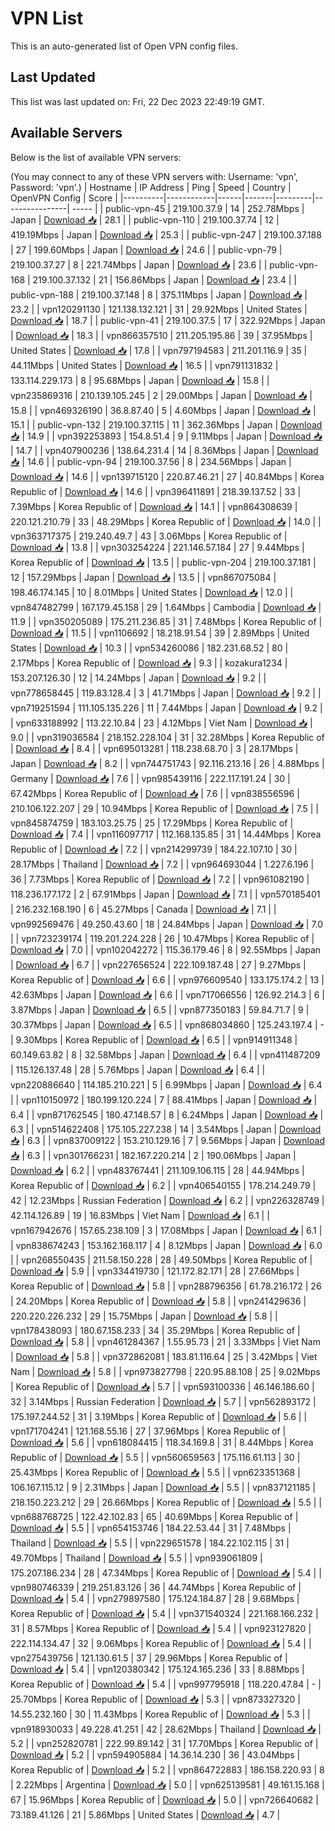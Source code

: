 # VPN List

This is an auto-generated list of Open VPN config files.

## Last Updated

This list was last updated on: Fri, 22 Dec 2023 22:49:19 GMT.

## Available Servers

Below is the list of available VPN servers:

(You may connect to any of these VPN servers with: Username: 'vpn', Password: 'vpn'.)
| Hostname | IP Address | Ping | Speed | Country | OpenVPN Config | Score |
|----------|------------|------|-------|---------|----------------| ----- |
| public-vpn-45 | 219.100.37.9 | 14 | 252.78Mbps | Japan | [Download 📥](./configs/server_0_JP.ovpn) | 28.1 |
| public-vpn-110 | 219.100.37.74 | 12 | 419.19Mbps | Japan | [Download 📥](./configs/server_1_JP.ovpn) | 25.3 |
| public-vpn-247 | 219.100.37.188 | 27 | 199.60Mbps | Japan | [Download 📥](./configs/server_2_JP.ovpn) | 24.6 |
| public-vpn-79 | 219.100.37.27 | 8 | 221.74Mbps | Japan | [Download 📥](./configs/server_3_JP.ovpn) | 23.6 |
| public-vpn-168 | 219.100.37.132 | 21 | 156.86Mbps | Japan | [Download 📥](./configs/server_4_JP.ovpn) | 23.4 |
| public-vpn-188 | 219.100.37.148 | 8 | 375.11Mbps | Japan | [Download 📥](./configs/server_5_JP.ovpn) | 23.2 |
| vpn120291130 | 121.138.132.121 | 31 | 29.92Mbps | United States | [Download 📥](./configs/server_6_US.ovpn) | 18.7 |
| public-vpn-41 | 219.100.37.5 | 17 | 322.92Mbps | Japan | [Download 📥](./configs/server_7_JP.ovpn) | 18.3 |
| vpn866357510 | 211.205.195.86 | 39 | 37.95Mbps | United States | [Download 📥](./configs/server_8_US.ovpn) | 17.8 |
| vpn797194583 | 211.201.116.9 | 35 | 44.11Mbps | United States | [Download 📥](./configs/server_9_US.ovpn) | 16.5 |
| vpn791131832 | 133.114.229.173 | 8 | 95.68Mbps | Japan | [Download 📥](./configs/server_10_JP.ovpn) | 15.8 |
| vpn235869316 | 210.139.105.245 | 2 | 29.00Mbps | Japan | [Download 📥](./configs/server_11_JP.ovpn) | 15.8 |
| vpn469326190 | 36.8.87.40 | 5 | 4.60Mbps | Japan | [Download 📥](./configs/server_12_JP.ovpn) | 15.1 |
| public-vpn-132 | 219.100.37.115 | 11 | 362.36Mbps | Japan | [Download 📥](./configs/server_13_JP.ovpn) | 14.9 |
| vpn392253893 | 154.8.51.4 | 9 | 9.11Mbps | Japan | [Download 📥](./configs/server_14_JP.ovpn) | 14.7 |
| vpn407900236 | 138.64.231.4 | 14 | 8.36Mbps | Japan | [Download 📥](./configs/server_15_JP.ovpn) | 14.6 |
| public-vpn-94 | 219.100.37.56 | 8 | 234.56Mbps | Japan | [Download 📥](./configs/server_16_JP.ovpn) | 14.6 |
| vpn139715120 | 220.87.46.21 | 27 | 40.84Mbps | Korea Republic of | [Download 📥](./configs/server_17_KR.ovpn) | 14.6 |
| vpn396411891 | 218.39.137.52 | 33 | 7.39Mbps | Korea Republic of | [Download 📥](./configs/server_18_KR.ovpn) | 14.1 |
| vpn864308639 | 220.121.210.79 | 33 | 48.29Mbps | Korea Republic of | [Download 📥](./configs/server_19_KR.ovpn) | 14.0 |
| vpn363717375 | 219.240.49.7 | 43 | 3.06Mbps | Korea Republic of | [Download 📥](./configs/server_20_KR.ovpn) | 13.8 |
| vpn303254224 | 221.146.57.184 | 27 | 9.44Mbps | Korea Republic of | [Download 📥](./configs/server_21_KR.ovpn) | 13.5 |
| public-vpn-204 | 219.100.37.181 | 12 | 157.29Mbps | Japan | [Download 📥](./configs/server_22_JP.ovpn) | 13.5 |
| vpn867075084 | 198.46.174.145 | 10 | 8.01Mbps | United States | [Download 📥](./configs/server_23_US.ovpn) | 12.0 |
| vpn847482799 | 167.179.45.158 | 29 | 1.64Mbps | Cambodia | [Download 📥](./configs/server_24_KH.ovpn) | 11.9 |
| vpn350205089 | 175.211.236.85 | 31 | 7.48Mbps | Korea Republic of | [Download 📥](./configs/server_25_KR.ovpn) | 11.5 |
| vpn1106692 | 18.218.91.54 | 39 | 2.89Mbps | United States | [Download 📥](./configs/server_26_US.ovpn) | 10.3 |
| vpn534260086 | 182.231.68.52 | 80 | 2.17Mbps | Korea Republic of | [Download 📥](./configs/server_27_KR.ovpn) | 9.3 |
| kozakura1234 | 153.207.126.30 | 12 | 14.24Mbps | Japan | [Download 📥](./configs/server_28_JP.ovpn) | 9.2 |
| vpn778658445 | 119.83.128.4 | 3 | 41.71Mbps | Japan | [Download 📥](./configs/server_29_JP.ovpn) | 9.2 |
| vpn719251594 | 111.105.135.226 | 11 | 7.44Mbps | Japan | [Download 📥](./configs/server_30_JP.ovpn) | 9.2 |
| vpn633188992 | 113.22.10.84 | 23 | 4.12Mbps | Viet Nam | [Download 📥](./configs/server_31_VN.ovpn) | 9.0 |
| vpn319036584 | 218.152.228.104 | 31 | 32.28Mbps | Korea Republic of | [Download 📥](./configs/server_32_KR.ovpn) | 8.4 |
| vpn695013281 | 118.238.68.70 | 3 | 28.17Mbps | Japan | [Download 📥](./configs/server_33_JP.ovpn) | 8.2 |
| vpn744751743 | 92.116.213.16 | 26 | 4.88Mbps | Germany | [Download 📥](./configs/server_34_DE.ovpn) | 7.6 |
| vpn985439116 | 222.117.191.24 | 30 | 67.42Mbps | Korea Republic of | [Download 📥](./configs/server_35_KR.ovpn) | 7.6 |
| vpn838556596 | 210.106.122.207 | 29 | 10.94Mbps | Korea Republic of | [Download 📥](./configs/server_36_KR.ovpn) | 7.5 |
| vpn845874759 | 183.103.25.75 | 25 | 17.29Mbps | Korea Republic of | [Download 📥](./configs/server_37_KR.ovpn) | 7.4 |
| vpn116097717 | 112.168.135.85 | 31 | 14.44Mbps | Korea Republic of | [Download 📥](./configs/server_38_KR.ovpn) | 7.2 |
| vpn214299739 | 184.22.107.10 | 30 | 28.17Mbps | Thailand | [Download 📥](./configs/server_39_TH.ovpn) | 7.2 |
| vpn964693044 | 1.227.6.196 | 36 | 7.73Mbps | Korea Republic of | [Download 📥](./configs/server_40_KR.ovpn) | 7.2 |
| vpn961082190 | 118.236.177.172 | 2 | 67.91Mbps | Japan | [Download 📥](./configs/server_41_JP.ovpn) | 7.1 |
| vpn570185401 | 216.232.168.190 | 6 | 45.27Mbps | Canada | [Download 📥](./configs/server_42_CA.ovpn) | 7.1 |
| vpn992569476 | 49.250.43.60 | 18 | 24.84Mbps | Japan | [Download 📥](./configs/server_43_JP.ovpn) | 7.0 |
| vpn723239174 | 119.201.224.228 | 26 | 10.47Mbps | Korea Republic of | [Download 📥](./configs/server_44_KR.ovpn) | 7.0 |
| vpn102042272 | 115.36.179.46 | 8 | 92.55Mbps | Japan | [Download 📥](./configs/server_45_JP.ovpn) | 6.7 |
| vpn227656524 | 222.109.187.48 | 27 | 9.27Mbps | Korea Republic of | [Download 📥](./configs/server_46_KR.ovpn) | 6.6 |
| vpn976609540 | 133.175.174.2 | 13 | 42.63Mbps | Japan | [Download 📥](./configs/server_47_JP.ovpn) | 6.6 |
| vpn717066556 | 126.92.214.3 | 6 | 3.87Mbps | Japan | [Download 📥](./configs/server_48_JP.ovpn) | 6.5 |
| vpn877350183 | 59.84.71.7 | 9 | 30.37Mbps | Japan | [Download 📥](./configs/server_49_JP.ovpn) | 6.5 |
| vpn868034860 | 125.243.197.4 | - | 9.30Mbps | Korea Republic of | [Download 📥](./configs/server_50_KR.ovpn) | 6.5 |
| vpn914911348 | 60.149.63.82 | 8 | 32.58Mbps | Japan | [Download 📥](./configs/server_51_JP.ovpn) | 6.4 |
| vpn411487209 | 115.126.137.48 | 28 | 5.76Mbps | Japan | [Download 📥](./configs/server_52_JP.ovpn) | 6.4 |
| vpn220886640 | 114.185.210.221 | 5 | 6.99Mbps | Japan | [Download 📥](./configs/server_53_JP.ovpn) | 6.4 |
| vpn110150972 | 180.199.120.224 | 7 | 88.41Mbps | Japan | [Download 📥](./configs/server_54_JP.ovpn) | 6.4 |
| vpn871762545 | 180.47.148.57 | 8 | 6.24Mbps | Japan | [Download 📥](./configs/server_55_JP.ovpn) | 6.3 |
| vpn514622408 | 175.105.227.238 | 14 | 3.54Mbps | Japan | [Download 📥](./configs/server_56_JP.ovpn) | 6.3 |
| vpn837009122 | 153.210.129.16 | 7 | 9.56Mbps | Japan | [Download 📥](./configs/server_57_JP.ovpn) | 6.3 |
| vpn301766231 | 182.167.220.214 | 2 | 190.06Mbps | Japan | [Download 📥](./configs/server_58_JP.ovpn) | 6.2 |
| vpn483767441 | 211.109.106.115 | 28 | 44.94Mbps | Korea Republic of | [Download 📥](./configs/server_59_KR.ovpn) | 6.2 |
| vpn406540155 | 178.214.249.79 | 42 | 12.23Mbps | Russian Federation | [Download 📥](./configs/server_60_RU.ovpn) | 6.2 |
| vpn226328749 | 42.114.126.89 | 19 | 16.83Mbps | Viet Nam | [Download 📥](./configs/server_61_VN.ovpn) | 6.1 |
| vpn167942676 | 157.65.238.109 | 3 | 17.08Mbps | Japan | [Download 📥](./configs/server_62_JP.ovpn) | 6.1 |
| vpn838674243 | 153.162.168.117 | 4 | 8.12Mbps | Japan | [Download 📥](./configs/server_63_JP.ovpn) | 6.0 |
| vpn268550435 | 211.58.150.228 | 28 | 49.50Mbps | Korea Republic of | [Download 📥](./configs/server_64_KR.ovpn) | 5.9 |
| vpn334419730 | 121.172.82.171 | 28 | 27.66Mbps | Korea Republic of | [Download 📥](./configs/server_65_KR.ovpn) | 5.8 |
| vpn288796356 | 61.78.216.172 | 26 | 24.20Mbps | Korea Republic of | [Download 📥](./configs/server_66_KR.ovpn) | 5.8 |
| vpn241429636 | 220.220.226.232 | 29 | 15.75Mbps | Japan | [Download 📥](./configs/server_67_JP.ovpn) | 5.8 |
| vpn178438093 | 180.67.158.233 | 34 | 35.29Mbps | Korea Republic of | [Download 📥](./configs/server_68_KR.ovpn) | 5.8 |
| vpn461284367 | 1.55.95.73 | 21 | 3.33Mbps | Viet Nam | [Download 📥](./configs/server_69_VN.ovpn) | 5.8 |
| vpn372862081 | 183.81.116.64 | 25 | 3.42Mbps | Viet Nam | [Download 📥](./configs/server_70_VN.ovpn) | 5.8 |
| vpn973827798 | 220.95.88.108 | 25 | 9.02Mbps | Korea Republic of | [Download 📥](./configs/server_71_KR.ovpn) | 5.7 |
| vpn593100336 | 46.146.186.60 | 32 | 3.14Mbps | Russian Federation | [Download 📥](./configs/server_72_RU.ovpn) | 5.7 |
| vpn562893172 | 175.197.244.52 | 31 | 3.19Mbps | Korea Republic of | [Download 📥](./configs/server_73_KR.ovpn) | 5.6 |
| vpn171704241 | 121.168.55.16 | 27 | 37.96Mbps | Korea Republic of | [Download 📥](./configs/server_74_KR.ovpn) | 5.6 |
| vpn618084415 | 118.34.169.8 | 31 | 8.44Mbps | Korea Republic of | [Download 📥](./configs/server_75_KR.ovpn) | 5.5 |
| vpn560659563 | 175.116.61.113 | 30 | 25.43Mbps | Korea Republic of | [Download 📥](./configs/server_76_KR.ovpn) | 5.5 |
| vpn623351368 | 106.167.115.12 | 9 | 2.31Mbps | Japan | [Download 📥](./configs/server_77_JP.ovpn) | 5.5 |
| vpn837121185 | 218.150.223.212 | 29 | 26.66Mbps | Korea Republic of | [Download 📥](./configs/server_78_KR.ovpn) | 5.5 |
| vpn688768725 | 122.42.102.83 | 65 | 40.69Mbps | Korea Republic of | [Download 📥](./configs/server_79_KR.ovpn) | 5.5 |
| vpn654153746 | 184.22.53.44 | 31 | 7.48Mbps | Thailand | [Download 📥](./configs/server_80_TH.ovpn) | 5.5 |
| vpn229651578 | 184.22.102.115 | 31 | 49.70Mbps | Thailand | [Download 📥](./configs/server_81_TH.ovpn) | 5.5 |
| vpn939061809 | 175.207.186.234 | 28 | 47.34Mbps | Korea Republic of | [Download 📥](./configs/server_82_KR.ovpn) | 5.4 |
| vpn980746339 | 219.251.83.126 | 36 | 44.74Mbps | Korea Republic of | [Download 📥](./configs/server_83_KR.ovpn) | 5.4 |
| vpn279897580 | 175.124.184.87 | 28 | 9.68Mbps | Korea Republic of | [Download 📥](./configs/server_84_KR.ovpn) | 5.4 |
| vpn371540324 | 221.168.166.232 | 31 | 8.57Mbps | Korea Republic of | [Download 📥](./configs/server_85_KR.ovpn) | 5.4 |
| vpn923127820 | 222.114.134.47 | 32 | 9.06Mbps | Korea Republic of | [Download 📥](./configs/server_86_KR.ovpn) | 5.4 |
| vpn275439756 | 121.130.61.5 | 37 | 29.96Mbps | Korea Republic of | [Download 📥](./configs/server_87_KR.ovpn) | 5.4 |
| vpn120380342 | 175.124.165.236 | 33 | 8.88Mbps | Korea Republic of | [Download 📥](./configs/server_88_KR.ovpn) | 5.4 |
| vpn997795918 | 118.220.47.84 | - | 25.70Mbps | Korea Republic of | [Download 📥](./configs/server_89_KR.ovpn) | 5.3 |
| vpn873327320 | 14.55.232.160 | 30 | 11.43Mbps | Korea Republic of | [Download 📥](./configs/server_90_KR.ovpn) | 5.3 |
| vpn918930033 | 49.228.41.251 | 42 | 28.62Mbps | Thailand | [Download 📥](./configs/server_91_TH.ovpn) | 5.2 |
| vpn252820781 | 222.99.89.142 | 31 | 17.70Mbps | Korea Republic of | [Download 📥](./configs/server_92_KR.ovpn) | 5.2 |
| vpn594905884 | 14.36.14.230 | 36 | 43.04Mbps | Korea Republic of | [Download 📥](./configs/server_93_KR.ovpn) | 5.2 |
| vpn864722883 | 186.158.220.93 | 8 | 2.22Mbps | Argentina | [Download 📥](./configs/server_94_AR.ovpn) | 5.0 |
| vpn625139581 | 49.161.15.168 | 67 | 15.96Mbps | Korea Republic of | [Download 📥](./configs/server_95_KR.ovpn) | 5.0 |
| vpn726640682 | 73.189.41.126 | 21 | 5.86Mbps | United States | [Download 📥](./configs/server_96_US.ovpn) | 4.7 |
